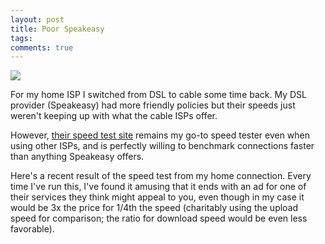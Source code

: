 ```yaml
---
layout: post
title: Poor Speakeasy
tags: 
comments: true
---
```

[![](http://farm6.static.flickr.com/5042/5365925256_758fd3e5d2.jpg)](http://www.flickr.com/photos/metamatt/5365925256)

For my home ISP I switched from DSL to cable some time back. My DSL provider
(Speakeasy) had more friendly policies but their speeds just weren't keeping
up with what the cable ISPs offer.

However, [their speed test site](http://www.speakeasy.net/speedtest/) remains
my go-to speed tester even when using other ISPs, and is perfectly willing to
benchmark connections faster than anything Speakeasy offers.

Here's a recent result of the speed test from my home connection. Every time
I've run this, I've found it amusing that it ends with an ad for one of their
services they think might appeal to you, even though in my case it would be 3x
the price for 1/4th the speed (charitably using the upload speed for
comparison; the ratio for download speed would be even less favorable).

